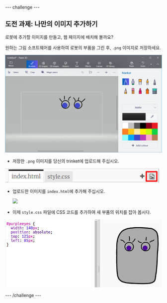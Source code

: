 \--- challenge \---

## 도전 과제: 나만의 이미지 추가하기

로봇에 추가할 이미지를 만들고, 웹 페이지에 배치해 볼까요?

원하는 그림 소프트웨어를 사용하여 로봇의 부품을 그린 후, `.png` 이미지로 저장하세요.

![스크린샷](images/robot-eyes-edit.png)

+ 저장한 `.png` 이미지를 당신의 trinket에 업로드해 주십시오.

![screenshot](images/robot-image-add.png)

+ 업로드한 이미지를 `index.html`에 추가해 주십시오. 

    <img id="purpleeyes" src="purpleeyes.png">
    

+ 이제 `style.css` 파일에 CSS 코드를 추가하여 새 부품의 위치를 잡아 봅시다.

![스크린샷](images/robot-use-purple-eyes.png)

\--- /challenge \---